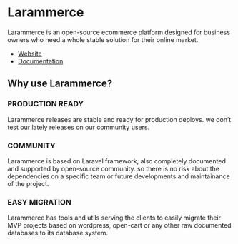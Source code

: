 # Larammerce
Larammerce is an open-source ecommerce platform designed for 
business owners who need a whole stable solution for their online market.

- [Website](https://larammerce.com)
- [Documentation](https://docs.larammerce.com)

## Why use Larammerce?

### PRODUCTION READY
Larammerce releases are stable and ready for production deploys. we don’t test our lately releases on our community users.

### COMMUNITY
Larammerce is based on Laravel framework, also completely documented and supported by open-source community. so there is no risk about the dependencies on a specific team or future developments and maintainance of the project. 

### EASY MIGRATION
Larammerce has tools and utils serving the clients to easily migrate their MVP projects based on wordpress, open-cart or any other raw documented databases to its database system.
